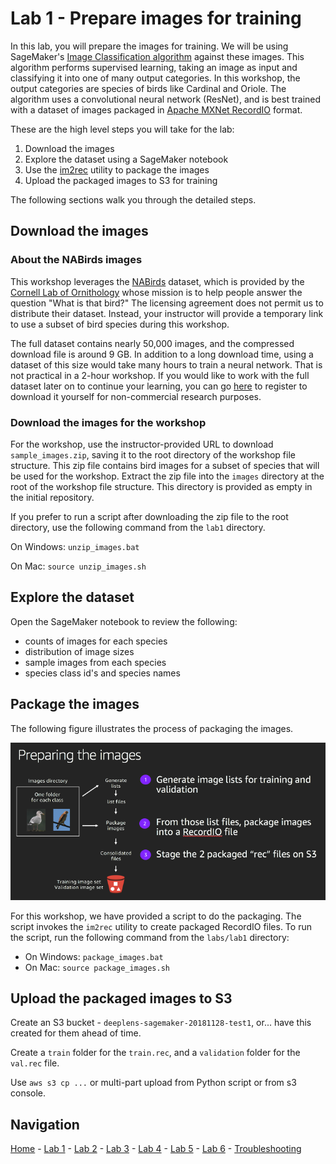 # Lab 1 - Prepare images for training

In this lab, you will prepare the images for training.  We will be using SageMaker's [Image Classification algorithm](https://docs.aws.amazon.com/sagemaker/latest/dg/image-classification.html) against these images.  This algorithm performs supervised learning, taking an image as input and classifying it into one of many output categories.  In this workshop, the output categories are species of birds like Cardinal and Oriole.  The algorithm uses a convolutional neural network (ResNet), and is best trained with a dataset of images packaged in [Apache MXNet RecordIO](https://mxnet.incubator.apache.org/architecture/note_data_loading.html) format.  

These are the high level steps you will take for the lab:

1. Download the images
2. Explore the dataset using a SageMaker notebook
3. Use the [im2rec](https://mxnet.incubator.apache.org/faq/recordio.html) utility to package the images
4. Upload the packaged images to S3 for training

The following sections walk you through the detailed steps.

## Download the images

### About the NABirds images

This workshop leverages the [NABirds]( http://dl.allaboutbirds.org/nabirds) dataset, which is provided by the [Cornell Lab of Ornithology](http://merlin.allaboutbirds.org/the-story/) whose mission is to help people answer the question "What is that bird?"  The licensing agreement does not permit us to distribute their dataset.  Instead, your instructor will provide a temporary link to use a subset of bird species during this workshop.

The full dataset contains nearly 50,000 images, and the compressed download file is around 9 GB.  In addition to a long download time, using a dataset of this size would take many hours to train a neural network.  That is not practical in a 2-hour workshop.  If you would like to work with the full dataset later on to continue your learning, you can go [here](http://dl.allaboutbirds.org/nabirds) to register to download it yourself for non-commercial research purposes.

### Download the images for the workshop

For the workshop, use the instructor-provided URL to download `sample_images.zip`, saving it to the root directory of the workshop file structure.  This zip file contains bird images for a subset of species that will be used for the workshop.  Extract the zip file into the `images` directory at the root of the workshop file structure.  This directory is provided as empty in the initial repository.

If you prefer to run a script after downloading the zip file to the root directory, use the following command from the `lab1` directory.

On Windows: `unzip_images.bat`

On Mac: `source unzip_images.sh`

## Explore the dataset

Open the SageMaker notebook to review the following:

* counts of images for each species
* distribution of image sizes
* sample images from each species
* species class id's and species names

## Package the images

The following figure illustrates the process of packaging the images.

![](./screenshots/prepare_images.png)

For this workshop, we have provided a script to do the packaging.  The script invokes the `im2rec` utility to create packaged RecordIO files.  To run the script, run the following command from the `labs/lab1` directory:

* On Windows: `package_images.bat`
* On Mac: `source package_images.sh`

## Upload the packaged images to S3

Create an S3 bucket - `deeplens-sagemaker-20181128-test1`, or... have this created for them ahead of time.

Create a `train` folder for the `train.rec`, and a `validation` folder for the `val.rec` file.

Use `aws s3 cp ...` or multi-part upload from Python script or from s3 console.

## Navigation

[Home](../README.md) - [Lab 1](lab1-image-prep.md) - [Lab 2](lab2-train-model.md) - [Lab 3](lab3-host-model.md) - [Lab 4](lab4-trigger-inference-from-s3.md) - [Lab 5](lab5-deeplens-detect-and-classify.md) - [Lab 6](lab6-text-notification.md) - [Troubleshooting](troubleshooting.md)
